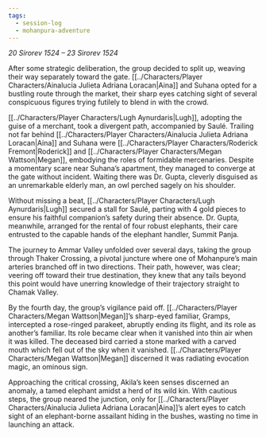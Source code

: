 ```yaml
---
tags:
  - session-log
  - mohanpura-adventure
---
```

*20 Sirorev 1524 – 23 Sirorev 1524*

After some strategic deliberation, the group decided to split up, weaving their way separately toward the gate. [[../Characters/Player Characters/Ainalucia Julieta Adriana Loracan|Aina]] and Suhana opted for a bustling route through the market, their sharp eyes catching sight of several conspicuous figures trying futilely to blend in with the crowd.

[[../Characters/Player Characters/Lugh Aynurdaris|Lugh]], adopting the guise of a merchant, took a divergent path, accompanied by Saulé. Trailing not far behind [[../Characters/Player Characters/Ainalucia Julieta Adriana Loracan|Aina]] and Suhana were [[../Characters/Player Characters/Roderick Fremont|Roderick]] and [[../Characters/Player Characters/Megan Wattson|Megan]], embodying the roles of formidable mercenaries. Despite a momentary scare near Suhana’s apartment, they managed to converge at the gate without incident. Waiting there was Dr. Gupta, cleverly disguised as an unremarkable elderly man, an owl perched sagely on his shoulder.

Without missing a beat, [[../Characters/Player Characters/Lugh Aynurdaris|Lugh]] secured a stall for Saulé, parting with 4 gold pieces to ensure his faithful companion’s safety during their absence. Dr. Gupta, meanwhile, arranged for the rental of four robust elephants, their care entrusted to the capable hands of the elephant handler, Summit Panja.

The journey to Ammar Valley unfolded over several days, taking the group through Thaker Crossing, a pivotal juncture where one of Mohanpure’s main arteries branched off in two directions. Their path, however, was clear; veering off toward their true destination, they knew that any tails beyond this point would have unerring knowledge of their trajectory straight to Chamak Valley.

By the fourth day, the group’s vigilance paid off. [[../Characters/Player Characters/Megan Wattson|Megan]]’s sharp-eyed familiar, Gramps, intercepted a rose-ringed parakeet, abruptly ending its flight, and its role as another’s familiar. Its role became clear when it vanished into thin air when it was killed. The deceased bird carried a stone marked with a carved mouth which fell out of the sky when it vanished. [[../Characters/Player Characters/Megan Wattson|Megan]] discerned it was radiating evocation magic, an ominous sign.

Approaching the critical crossing, Akila’s keen senses discerned an anomaly, a tamed elephant amidst a herd of its wild kin. With cautious steps, the group neared the junction, only for [[../Characters/Player Characters/Ainalucia Julieta Adriana Loracan|Aina]]’s alert eyes to catch sight of an elephant-borne assailant hiding in the bushes, wasting no time in launching an attack.